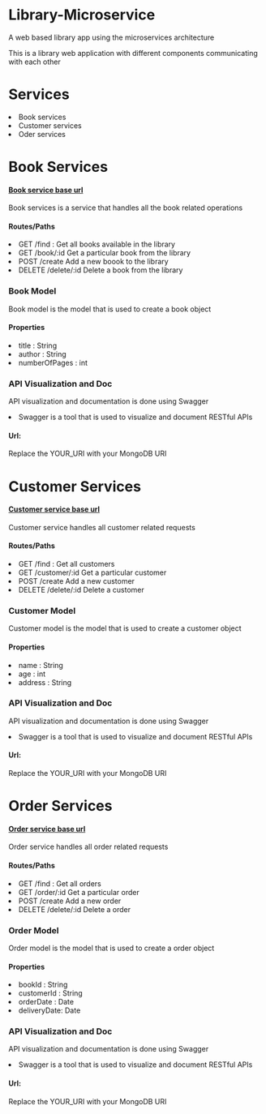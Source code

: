 # Library-Microservice
A web based library app using the microservices architecture

<p>This is a library web application with different components communicating with each other</p>

<h1>Services</h1>
<li>Book services</li>
<li>Customer services</li>
<li>Oder services</li>

<h1>Book Services</h1>
<h4><a href="http://localhost:5050/api/books">Book service base url</a></h4>

<p>Book services is a service that handles all the book related operations</p>
<h4>Routes/Paths</h4>
<li>GET /find : Get all books available in the library</li>
<li>GET /book/:id Get a particular book from the library</li>
<li>POST /create Add a new boook to the library</li>
<li>DELETE /delete/:id Delete a book from the library</li>

<h3>Book Model</h3>
<p>Book model is the model that is used to create a book object</p>
<h4>Properties</h4>
<li>title : String</li>
<li>author : String</li>
<li>numberOfPages : int</li>

<h3>API Visualization and Doc</h3>
<p>API visualization and documentation is done using Swagger</p>
<li>Swagger is a tool that is used to visualize and document RESTful APIs</li>
<h4>Url:<a href="http://localhost:3030/api-docs"></a> </h4>

<p>Replace the YOUR_URI with your MongoDB URI</p>

<h1>Customer Services</h1>
<h4><a href="http://localhost:5050/api/customers">Customer service base url</a></h4>

<p>Customer service handles all customer related requests</p>
<h4>Routes/Paths</h4>
<li>GET /find : Get all customers</li>
<li>GET /customer/:id Get a particular customer</li>
<li>POST /create Add a new customer</li>
<li>DELETE /delete/:id Delete a customer</li>

<h3>Customer Model</h3>
<p>Customer model is the model that is used to create a customer object</p>
<h4>Properties</h4>
<li>name : String</li>
<li>age : int</li>
<li>address : String</li>

<h3>API Visualization and Doc</h3>
<p>API visualization and documentation is done using Swagger</p>
<li>Swagger is a tool that is used to visualize and document RESTful APIs</li>
<h4>Url:<a href="http://localhost:3030/api-docs"></a> </h4>

<p>Replace the YOUR_URI with your MongoDB URI</p>

<h1>Order Services</h1>
<h4><a href="http://localhost:5050/api/orders">Order service base url</a></h4>

<p>Order service handles all order related requests</p>
<h4>Routes/Paths</h4>
<li>GET /find : Get all orders</li>
<li>GET /order/:id Get a particular order</li>
<li>POST /create Add a new order</li>
<li>DELETE /delete/:id Delete a order</li>

<h3>Order Model</h3>
<p>Order model is the model that is used to create a order object</p>

<h4>Properties</h4>
<li>bookId : String</li>
<li>customerId : String</li>
<li>orderDate : Date</li>
<li>deliveryDate: Date</li>

<h3>API Visualization and Doc</h3>
<p>API visualization and documentation is done using Swagger</p>
<li>Swagger is a tool that is used to visualize and document RESTful APIs</li>

<h4>Url:<a href="http://localhost:3030/api-docs"></a> </h4>

<p>Replace the YOUR_URI with your MongoDB URI</p>







